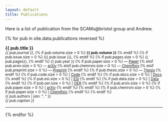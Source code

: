 ```yaml
---
layout: default
title: Publications
---
```


Here is a list of publication from the SCAMs@bristol group and Andrew.

{% for pub in site.data.publications reversed %}
  <body>
  <b>
    {{ pub.title }}
  </b><br>
  <small>
    <i>{{ pub.journal }}</i>, 
    {% if pub.volume.size > 0 %}
        <b>{{ pub.volume }}</b>
    {% endif %}
    {% if pub.issue.size > 0 %}
        ({{ pub.issue }}), 
    {% endif %}
    {% if pub.pages.size > 0 %}
    {{ pub.pages}},
    {% endif %}
    {{ pub.year }}
    {% if pub.paper.size > 0 %}
         &mdash; <a href="{{ pub.paper }}">Paper</a>
    {% elsif pub.arxiv.size > 0 %}
        &mdash; <a href="{{ pub.arxiv }}">arXiv</a>
    {% elsif pub.chemrxiv.size > 0 %}
        &mdash; <a href="{{ pub.chemrxiv }}">ChemRxiv</a>
    {% elsif pub.preprint.size > 0 %}
        &mdash; <a href="{{ pub.preprint }}">Preprint</a>
    {% endif %}
    {% if pub.thesis.size > 0 %}
         &mdash; <a href="{{ pub.thesis }}">Thesis</a>
    {% endif %}
    {% if pub.code.size > 0 %}
         | <a href="{{ pub.code }}">Code</a>
    {% endif %}
    {% if pub.docs.size > 0 %}
         | <a href="{{ pub.docs }}">Docs</a>
    {% endif %}
    {% if pub.esi.size > 0 %}
         | <a href="{{ pub.esi }}">ESI</a>
    {% endif %}
    {% if pub.data.size > 0 %}
         | <a href="{{ pub.data }}">Data</a>
    {% endif %}
    {% if pub.oer.size > 0 %}
         | <a href="{{ pub.oer }}">OER</a>
    {% endif %}
    {% if pub.arxiv.size > 0 %}
       {% if pub.paper.size > 0 %} 
         | <a href="{{ pub.arxiv }}">arXiv</a>
       {% endif %}
    {% endif %}
    {% if pub.chemrxiv.size > 0 %}
        {% if pub.paper.size > 0 %}
         | <a href="{{ pub.chemrxiv }}">ChemRxiv</a>
        {% endif %}
    {% endif %}
    <br>
    {{ pub.authors | join: ", " }}
  <br>
  <i>{{ pub.caption }}</i>
  </small>
  </body>
  <hr>
{% endfor %}
